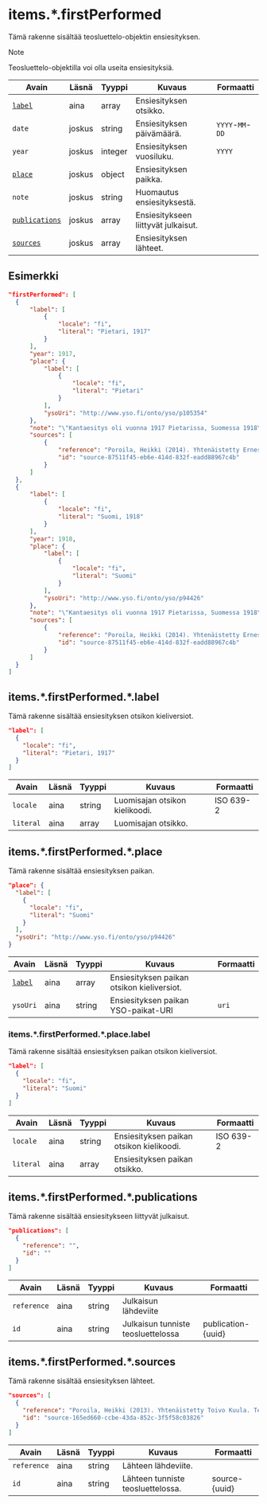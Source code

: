 # items.\*.firstPerformed

Tämä rakenne sisältää teosluettelo-objektin ensiesityksen.

> [!NOTE]
> Teosluettelo-objektilla voi olla useita ensiesityksiä.

| Avain | Läsnä  | Tyyppi  | Kuvaus | Formaatti |
| --- | --- | --- | --- | --- |
| [`label`](#itemsfirstperformedlabel) | aina   | array   | Ensiesityksen otsikko. | |
| `date` | joskus | string  | Ensiesityksen päivämäärä. |  `YYYY`-`MM`-`DD`  |
| `year` | joskus | integer | Ensiesityksen vuosiluku. | `YYYY` |
| [`place`](#itemsfirstperformedplace) | joskus | object  | Ensiesityksen paikka. | |
| `note` | joskus | string  | Huomautus ensiesityksestä. | |
| [`publications`](#itemsfirstperformedpublications) | joskus | array | Ensiesitykseen liittyvät julkaisut. | |
| [`sources`](#itemsfirstperformedsources) | joskus | array | Ensiesityksen lähteet. | |

## Esimerkki

```JSON
"firstPerformed": [
  {
      "label": [
          {
              "locale": "fi",
              "literal": "Pietari, 1917"
          }
      ],
      "year": 1917,
      "place": {
          "label": [
              {
                  "locale": "fi",
                  "literal": "Pietari"
              }
          ],
          "ysoUri": "http://www.yso.fi/onto/yso/p105354"
      },
      "note": "\"Kantaesitys oli vuonna 1917 Pietarissa, Suomessa 1918\" (Poroila 2014)",
      "sources": [
          {
              "reference": "Poroila, Heikki (2014). Yhtenäistetty Ernest Pingoud. Teosten yhtenäistettyjen nimekkeiden ohjeluettelo. Helsinki, Suomen musiikkikirjastoyhdistys. Suomen musiikkikirjastoyhdistyksen julkaisusarja, 169. PDF. ISBN 978-952-5363-68-5. ",
              "id": "source-87511f45-eb6e-414d-832f-eadd88967c4b"
          }
      ]
  },
  {
      "label": [
          {
              "locale": "fi",
              "literal": "Suomi, 1918"
          }
      ],
      "year": 1918,
      "place": {
          "label": [
              {
                  "locale": "fi",
                  "literal": "Suomi"
              }
          ],
          "ysoUri": "http://www.yso.fi/onto/yso/p94426"
      },
      "note": "\"Kantaesitys oli vuonna 1917 Pietarissa, Suomessa 1918\" (Poroila 2014)",
      "sources": [
          {
              "reference": "Poroila, Heikki (2014). Yhtenäistetty Ernest Pingoud. Teosten yhtenäistettyjen nimekkeiden ohjeluettelo. Helsinki, Suomen musiikkikirjastoyhdistys. Suomen musiikkikirjastoyhdistyksen julkaisusarja, 169. PDF. ISBN 978-952-5363-68-5. ",
              "id": "source-87511f45-eb6e-414d-832f-eadd88967c4b"
          }
      ]
  }
]
```

## items.\*.firstPerformed.\*.label

Tämä rakenne sisältää ensiesityksen otsikon kieliversiot.

```JSON
"label": [
  {
    "locale": "fi",
    "literal": "Pietari, 1917"
  }
]
```

| Avain | Läsnä | Tyyppi | Kuvaus | Formaatti |
| --- | --- | --- | --- | --- |
| `locale` | aina | string | Luomisajan otsikon kielikoodi. | ISO 639-2 |
| `literal` | aina | array | Luomisajan otsikko. | |


## items.\*.firstPerformed.\*.place

Tämä rakenne sisältää ensiesityksen paikan.

```JSON
"place": {
  "label": [
    {
      "locale": "fi",
      "literal": "Suomi"
    }
  ],
  "ysoUri": "http://www.yso.fi/onto/yso/p94426"
}
```

| Avain | Läsnä | Tyyppi | Kuvaus | Formaatti |
| --- | --- | --- | --- | --- |
| [`label`](#itemsfirstperformedplacelabel) | aina | array | Ensiesityksen paikan otsikon kieliversiot. | |
| `ysoUri` | aina | string | Ensiesityksen paikan YSO-paikat-URI | `uri` |

### items.\*.firstPerformed.\*.place.label

Tämä rakenne sisältää ensiesityksen paikan otsikon kieliversiot.

```JSON
"label": [
  {
    "locale": "fi",
    "literal": "Suomi"
  }
]
```

| Avain | Läsnä | Tyyppi | Kuvaus | Formaatti |
| --- | --- | --- | --- | --- |
| `locale` | aina | string | Ensiesityksen paikan otsikon kielikoodi. | ISO 639-2 |
| `literal` | aina | array | Ensiesityksen paikan otsikko. | |

## items.\*.firstPerformed.\*.publications

Tämä rakenne sisältää ensiesitykseen liittyvät julkaisut.

```JSON
"publications": [
  {
    "reference": "",
    "id": ""
  }
]
```

| Avain | Läsnä | Tyyppi | Kuvaus | Formaatti |
| --- | --- | --- | --- | --- |
| `reference` | aina | string | Julkaisun lähdeviite | |
| `id` | aina | string | Julkaisun tunniste teosluettelossa | publication-{uuid} |

## items.\*.firstPerformed.\*.sources

Tämä rakenne sisältää ensiesityksen lähteet.

```JSON
"sources": [
  {
    "reference": "Poroila, Heikki (2013). Yhtenäistetty Toivo Kuula. Teosten yhtenäistettyjen nimekkeiden ohjeluettelo. Helsinki, Suomen musiikkikirjastoyhdistys. Suomen musiikkikirjastoyhdistyksen julkaisusarja, 154. Toinen laitos, verkkoversio 1.0. ISBN 978-952-5363-53-1.",
    "id": "source-165ed660-ccbe-43da-852c-3f5f58c03826"
  }
]
```

| Avain | Läsnä | Tyyppi | Kuvaus | Formaatti |
| --- | --- | --- | --- | --- |
| `reference` | aina | string | Lähteen lähdeviite. | |
| `id` | aina | string | Lähteen tunniste teosluettelossa. | source-{uuid} |